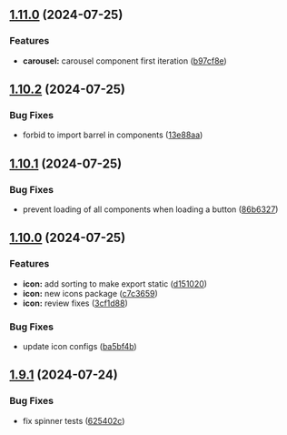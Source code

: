 ## [1.11.0](https://github.com/acronis/ui-component-library/compare/v1.10.2...v1.11.0) (2024-07-25)


### Features

* **carousel:** carousel component first iteration ([b97cf8e](https://github.com/acronis/ui-component-library/commit/b97cf8ee9e453788a1a4d75539c50cb665731f4a))

## [1.10.2](https://github.com/acronis/ui-component-library/compare/v1.10.1...v1.10.2) (2024-07-25)


### Bug Fixes

* forbid to import barrel in components ([13e88aa](https://github.com/acronis/ui-component-library/commit/13e88aaffbd00413ad3ae52337a5a41b2142c336))

## [1.10.1](https://github.com/acronis/ui-component-library/compare/v1.10.0...v1.10.1) (2024-07-25)


### Bug Fixes

* prevent loading of all components when loading a button ([86b6327](https://github.com/acronis/ui-component-library/commit/86b63277569d5598bf87d03a2a13a43dc386f2b0))

## [1.10.0](https://github.com/acronis/ui-component-library/compare/v1.9.1...v1.10.0) (2024-07-25)


### Features

* **icon:** add sorting to make export static ([d151020](https://github.com/acronis/ui-component-library/commit/d1510205cfc911c8b314855df6512b1e8ba0d2e4))
* **icon:** new icons package ([c7c3659](https://github.com/acronis/ui-component-library/commit/c7c36596a61dcb458a3af22a7c10d285478e6459))
* **icon:** review fixes ([3cf1d88](https://github.com/acronis/ui-component-library/commit/3cf1d88944f4a47fda7dc21123f2700cafdeb347))


### Bug Fixes

* update icon configs ([ba5bf4b](https://github.com/acronis/ui-component-library/commit/ba5bf4bcf36e597056c755398308aa0cea9dcaa7))

## [1.9.1](https://github.com/acronis/ui-component-library/compare/v1.9.0...v1.9.1) (2024-07-24)


### Bug Fixes

* fix spinner tests ([625402c](https://github.com/acronis/ui-component-library/commit/625402cb5f86aa27c08d29d87076cc41ce9333c2))

